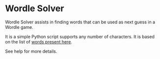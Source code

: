 # Wordle Solver
Wordle Solver assists in finding words that can be used as next guess in a Wordle game.

It is a simple Python script supports any number of characters. It is based on the list of [words present here](https://github.com/dwyl/english-words/blob/master/words_alpha.txt).

See help for more details.
